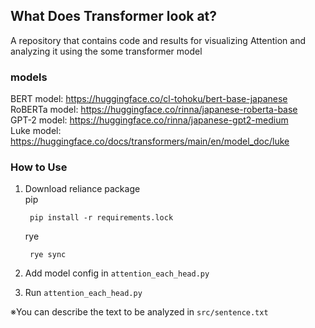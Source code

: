 ## What Does Transformer look at?
A repository that contains code and results for visualizing Attention and analyzing it using the some transformer model

### models
BERT model: https://huggingface.co/cl-tohoku/bert-base-japanese<br>
RoBERTa model: https://huggingface.co/rinna/japanese-roberta-base<br>
GPT-2 model: https://huggingface.co/rinna/japanese-gpt2-medium<br>
Luke model: https://huggingface.co/docs/transformers/main/en/model_doc/luke<br>

### How to Use
1. Download reliance package<br>
    pip
    ```
     pip install -r requirements.lock
    ```
    rye
    ```
     rye sync
    ```

2. Add model config in `attention_each_head.py`
3. Run `attention_each_head.py`

※You can describe the text to be analyzed in `src/sentence.txt`
